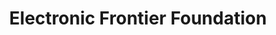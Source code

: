 ---
title: Electronic Frontier Foundation
description: The leading nonprofit defending digital privacy, free speech, and innovation.
url: https://www.eff.org/
image:
    # url: '/assets/images/cafe.png'
    # alt: 'Cafe'
tags: ['privacy']
listedDate: 2023-11-08
published: true
---
